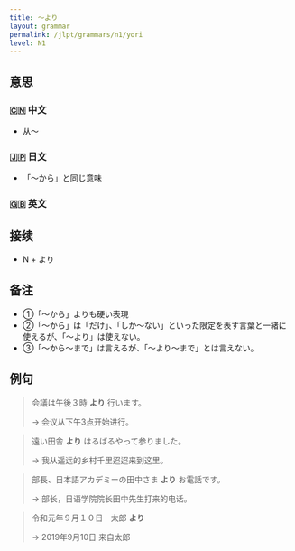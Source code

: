 ```yaml
---
title: 〜より
layout: grammar
permalink: /jlpt/grammars/n1/yori
level: N1
---
```


## 意思

### 🇨🇳 中文

- 从〜

### 🇯🇵 日文

- 「〜から」と同じ意味

### 🇬🇧 英文


## 接续

- N + より

## 备注

- ①「〜から」よりも硬い表現
- ②「〜から」は「だけ」、「しか〜ない」といった限定を表す言葉と一緒に使えるが、「〜より」は使えない。
- ③「〜から〜まで」は言えるが、「〜より〜まで」とは言えない。

## 例句

> 会議は午後３時 **より** 行います。
>
> → 会议从下午3点开始进行。

> 遠い田舎 **より** はるばるやって参りました。
>
> → 我从遥远的乡村千里迢迢来到这里。

> 部長、日本語アカデミーの田中さま **より** お電話です。
>
> → 部长，日语学院院长田中先生打来的电话。

> 令和元年９月１０日　太郎 **より**
>
> → 2019年9月10日 来自太郎

